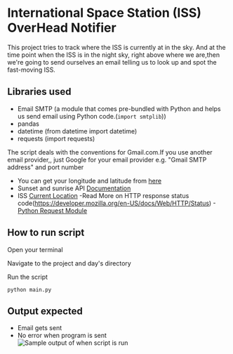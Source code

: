 # International Space Station (ISS) OverHead Notifier
This project tries to track where the ISS is currently at in the sky. And at the time point when the ISS is in the night sky, right above where we are,then we're going to send ourselves an email telling us to look up and spot the fast-moving ISS.

 ## Libraries used
 - Email SMTP  (a module that comes pre-bundled with Python and  helps us send email using Python code.(`import smtplib`))
 - pandas
 - datetime (from datetime import datetime)
 - requests (import requests)

The script deals with the conventions for Gmail.com.If you use another email provider,, just Google for your email provider e.g. "Gmail SMTP address" and port number
- You can get your longitude and latitude from [here](https://www.latlong.net/)
- Sunset and sunrise API [Documentation](https://sunrise-sunset.org/api)
- ISS [Current Location](http://open-notify.org/Open-Notify-API/ISS-Location-Now/)
-Read More  on HTTP response status code(https://developer.mozilla.org/en-US/docs/Web/HTTP/Status)
-[Python Request Module](https://www.w3schools.com/python/module_requests.asp)

## How to run script
Open your terminal

Navigate to the project and day's directory

Run the script

`python main.py`

## Output expected
- Email gets sent
- No error when program is sent
<br><img src="https://github.com/ima-eky/100-days-of-code-course/blob/main/img/iss_notifier.png" title="Sample output of when script is run">
